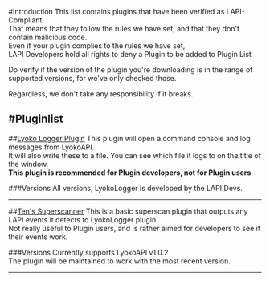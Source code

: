 #Introduction
This list contains plugins that have been verified as LAPI-Compliant.<br>
That means that they follow the rules we have set, and that they don't contain malicious code.<br>
Even if your plugin complies to the rules we have set,<br>
LAPI Developers hold all rights to deny a Plugin to be added to Plugin List<br>

Do verify if the version of the plugin you're downloading is in the range of supported versions, for we've only checked those.<br>

Regardless, we don't take any responsibility if it breaks.<br>

#Pluginlist
---
##[Lyoko Logger Plugin](https://github.com/LyokoAPI/LyokoLoggerPlugin)
This plugin will open a command console and log messages from LyokoAPI.<br>
It will also write these to a file. You can see which file it logs to on the title of the window.<br>
**This plugin is recommended for Plugin developers, not for Plugin users**

###Versions
All versions, LyokoLogger is developed by the LAPI Devs.<br>

---
##[Ten's Superscanner](https://github.com/TenDRILLL/TenSuperscan)
This is a basic superscan plugin that outputs any LAPI events it detects to LyokoLogger plugin.<br>
Not really useful to Plugin users, and is rather aimed for developers to see if their events work.

###Versions
Currently supports LyokoAPI v1.0.2<br>
The plugin will be maintained to work with the most recent version.<br>

---
